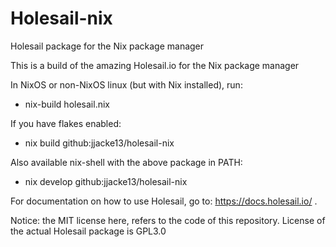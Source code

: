 # Holesail-nix
Holesail package for the Nix package manager

This is a build of the amazing Holesail.io for the Nix package manager

In NixOS or non-NixOS linux (but with Nix installed), run: 

- nix-build holesail.nix

If you have flakes enabled:

- nix build github:jjacke13/holesail-nix

Also available nix-shell with the above package in PATH:

- nix develop github:jjacke13/holesail-nix

For documentation on how to use Holesail, go to: https://docs.holesail.io/ .

Notice: the MIT license here, refers to the code of this repository. License of the actual Holesail package is GPL3.0
